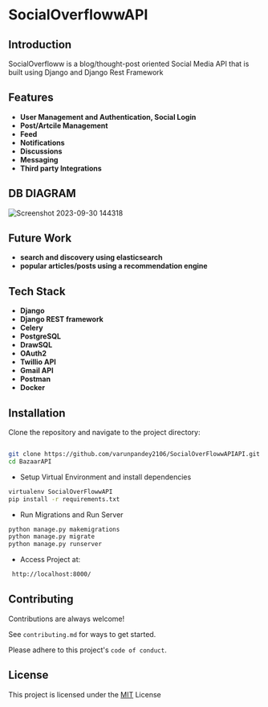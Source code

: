 # SocialOverflowwAPI

## Introduction

SocialOverfloww is a blog/thought-post oriented Social Media API that is built using Django and Django Rest Framework

## Features

- **User Management and Authentication, Social Login**
- **Post/Artcile Management**
- **Feed**
- **Notifications**
- **Discussions**
- **Messaging**
- **Third party Integrations**

## DB DIAGRAM
![Screenshot 2023-09-30 144318](https://github.com/varunpandey2106/SocialOverflowwAPI/assets/77747699/2055d85a-3f1f-4ee2-bcdb-8b12381dbeef)

## Future Work

- **search and discovery using elasticsearch**
- **popular articles/posts using a recommendation engine**

## Tech Stack

- **Django**
- **Django REST framework**
- **Celery** 
- **PostgreSQL**
- **DrawSQL**
- **OAuth2**
- **Twillio API**
- **Gmail API**
- **Postman**
- **Docker**


## Installation

Clone the repository and navigate to the project directory:
```bash

git clone https://github.com/varunpandey2106/SocialOverFlowwAPIAPI.git
cd BazaarAPI

```

- Setup Virtual Environment and install dependencies 
```bash
virtualenv SocialOverFlowwAPI
pip install -r requirements.txt
```

- Run Migrations and Run Server
```bash
python manage.py makemigrations
python manage.py migrate
python manage.py runserver
```

- Access Project at: 
```bash
 http://localhost:8000/
```


## Contributing

Contributions are always welcome!

See `contributing.md` for ways to get started.

Please adhere to this project's `code of conduct`.


## License

This project is licensed under the [MIT](https://choosealicense.com/licenses/mit/) License
